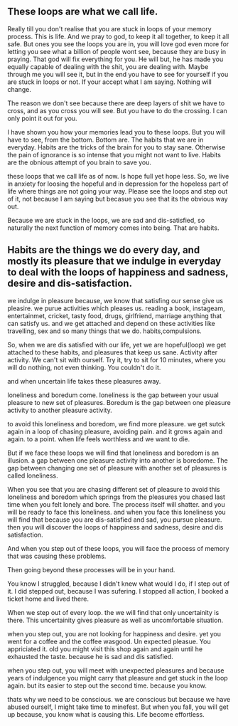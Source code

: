 ## These loops are what we call life.   

Really till you don't realise that  you are stuck in loops of your memory process. This is life. And we pray to god, to keep it all together, to keep it all safe. But ones you see the loops you are in, you will love god even more for letting you see what a  billion of people wont see, because they are busy in praying. That god will fix everything for you. He will but, he has made you equally capable of dealing with the shit, you are dealing with. Maybe through me you will see it, but in the end you have to see for yourself if you are stuck in loops or not. If your accept what I am saying. Nothing will change.

The reason we don't see because there are deep layers of shit we have to cross, and as you cross you will see. But you have to do the crossing. I can only point it out for you.

I have shown you how your memories lead you to these loops.
But you will have to see, from the bottom. Bottom are. The habits that we are in everyday. Habits are the tricks of the brain for you to stay sane. Otherwise the pain of ignorance is so intense that you might not want to live. Habits are the obnious attempt of you brain to save you.

these loops that we call life as of now. Is hope full yet hope less. So, we live in anxiety for loosing the hopeful and in depression for the hopeless part of life where things are not going your way. Please see the loops and step out of it, not because I am saying but becasue you see that its the obvious way out.

Because we are stuck in the loops, we are sad and dis-satisfied, so naturally the next function of memory comes into being. That are habits.

## Habits are the things we do every day, and mostly its pleasure that we indulge in everyday to deal with the loops of happiness and sadness, desire and dis-satisfaction.
we indulge in pleasure because, we know that satisfing our sense give us pleasire.
we purue activities which pleases us. reading a book, instageam, entertainmet, cricket, tasty food, drugs, girlfriend, marriage anything that can satisfy us.
and we get attached and depend on these activities like travelling, sex and so many things that we do. habits,compulsions.

So, when we are dis satisfied with our life, yet we are hopeful(loop) we get attached to these habits, and pleasures that keep us sane. Activity after activity. We can't sit with ourself. Try it, try to sit for 10 minutes, where you will do nothing, not even thinking.
You couldn't do it.

and when uncertain life takes these pleasures away.

loneliness and boredum come. loneliness is the gap between your usual pleasure to new set of pleasures.
Boredum is the gap between one pleasure activity to another pleasure activity.



to avoid this loneliness and boredom, we find more pleasure. we get sutck again in a loop of chasing pleasure, avoiding pain. and it grows again and again. to a point. when life feels worthless and we want to die.

But if we face these loops we will find that loneliness and boredom is an illusion. a gap between one pleasure activity into another is boredome.
The gap between changing one set of pleasure with another set of pleasures is called loneliness.

When you see that you are chasing different set of pleasure to avoid this loneliness and boredom which springs from the pleasures you chased last time when you felt lonely and bore. The process itself will shatter. and you will be ready to face this loneliness.
and when you face this loneliness you will find that because you are dis-satisfied and sad, you pursue pleasure.  then you will discover the loops of happiness and sadness, desire and dis satisfaction.

And when you step out of these loops, you will face the process of memory that was causing these problems.

Then going beyond these processes will be in your hand.

You know I struggled, because I didn't knew what would I do, if I step out of it. I did stepped out, because I was sufering. I stopped all action, I booked a ticket home and lived there. 

When we step out of every loop. the we will find that only uncertainity is there. This uncertainity gives pleasure as well as uncomfortable situation.

when you step out, you are not looking for happiness and desire. yet you went for a coffee and the coffee wasgood. Un expected pleasue. You appriciated it.
old you might visit this shop again and again until he exhausted the taste. because he is sad and dis satisfied.

when you step out, you will meet with unexpected pleasures and because years of indulgence you might carry that pleasure and get stuck in the loop again.
but its easier to step out the second time. because you know. 

thats why we need to be conscious. we are conscious but because we have abused ourself, I might take time to minefest. But when you fall, you will get up because, you know what is causing this. Life become effortless.

